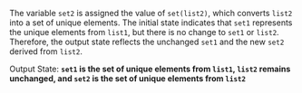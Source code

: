 The variable `set2` is assigned the value of `set(list2)`, which converts `list2` into a set of unique elements. The initial state indicates that `set1` represents the unique elements from `list1`, but there is no change to `set1` or `list2`. Therefore, the output state reflects the unchanged `set1` and the new `set2` derived from `list2`.

Output State: **`set1` is the set of unique elements from `list1`, `list2` remains unchanged, and `set2` is the set of unique elements from `list2`**